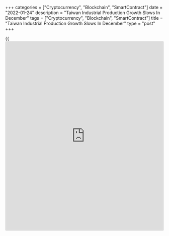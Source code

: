 +++
categories = ["Cryptocurrency", "Blockchain", "SmartContract"]
date = "2022-01-24"
description = "Taiwan Industrial Production Growth Slows In December"
tags = ["Cryptocurrency", "Blockchain", "SmartContract"]
title = "Taiwan Industrial Production Growth Slows In December"
type = "post"
+++

{{<iframe id="large-banner" src="https://www.bounty.group/#slide=20.0" width="100%" height="600" scrolling="no" style="border: 0px solid rgb(216, 221, 230); border-radius: 3px;">}}

Taiwan's industrial production grew at a softer pace in December, data
from the Ministry of Economic Affairs showed on Monday.

Industrial output increased 9.98 percent year-on-year in December, after
an 11.37 percent increase November.

Manufacturing output rose 10.57 percent in December, after a 12.17
percent increase in the previous month. Electricity, gas and water
supply output gained 4.17 percent.

Meanwhile, mining and quarrying fell 0.42 percent and water supply
output declined 2.94 percent.

On a month-on-month basis, industrial production increased 1.19 percent
in December, after a 0.43 percent rise in the prior month.

Separate data from the statistical office showed that the retail sales
increased 3.7 percent annually in December.

For comments and feedback [contact](https://www.playgroundfx.com/contact/): editorial@rtt[news](https://www.letsplayfx.com/blog/forex-news-website/).com

[Economic News][1]

 **What parts of the world are seeing the best (and worst) economic
performances lately? Click[here][2] to check out our [Econ Scorecard][2]
and find out! See up-to-the-moment [ranking](https://www.playgroundfx.com/blog/crypto-exchange-ranking/)s for the best and worst
performers in [GDP][3], [unemployment rate][4], [inflation][2] and much
more.**

   1. www.rtt[news](https://www.letsplayfx.com/blog/forex-news-website/).com/Content/EconomicNews.aspx
   2. www.rtt[news](https://www.letsplayfx.com/blog/forex-news-website/).com/economic-scorecard/world-rank/CPI/highest-performance.aspx
   3. www.rtt[news](https://www.letsplayfx.com/blog/forex-news-website/).com/economic-scorecard/world-rank/GDP/highest-performance.aspx
   4. www.rtt[news](https://www.letsplayfx.com/blog/forex-news-website/).com/economic-scorecard/world-rank/unemployment-rate/lowest-performance.aspx